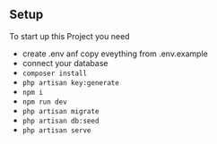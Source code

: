 ## Setup

To start up this Project you need

- create .env anf copy eveything from .env.example 
- connect your database
- `composer install`
- `php artisan key:generate`
- `npm i`
- `npm run dev`
- `php artisan migrate`
- `php artisan db:seed`
- `php artisan serve`
